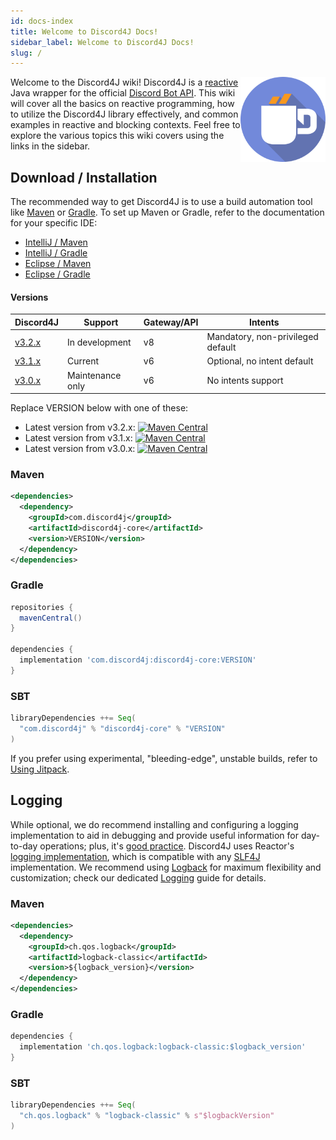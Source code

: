 ```yaml
---
id: docs-index
title: Welcome to Discord4J Docs!
sidebar_label: Welcome to Discord4J Docs!
slug: /
---
```



<img align="right" src="https://raw.githubusercontent.com/Discord4J/discord4j-web/master/public/logo.svg?sanitize=true" width="27%" />

Welcome to the Discord4J wiki! Discord4J is a [reactive](https://www.reactivemanifesto.org/) Java wrapper for the official [Discord Bot API](https://discordapp.com/developers/docs/intro). This wiki will cover all the basics on reactive programming, how to utilize the Discord4J library effectively, and common examples in reactive and blocking contexts. Feel free to explore the various topics this wiki covers using the links in the sidebar.

## Download / Installation

The recommended way to get Discord4J is to use a build automation tool like [Maven](https://maven.apache.org/) or [Gradle](https://gradle.org/). To set up Maven or Gradle, refer to the documentation for your specific IDE:

- [IntelliJ / Maven](https://www.jetbrains.com/help/idea/maven-support.html)
- [IntelliJ / Gradle](https://www.jetbrains.com/help/idea/getting-started-with-gradle.html)
- [Eclipse / Maven](http://www.vogella.com/tutorials/EclipseMaven/article.html)
- [Eclipse / Gradle](http://www.vogella.com/tutorials/EclipseGradle/article.html)

#### Versions

| Discord4J                                                    | Support          | Gateway/API | Intents                           |
| ------------------------------------------------------------ | ---------------- | ----------- | --------------------------------- |
| [v3.2.x](https://github.com/Discord4J/Discord4J/tree/master) | In development   | v8          | Mandatory, non-privileged default |
| [v3.1.x](https://github.com/Discord4J/Discord4J/tree/3.1.x)  | Current          | v6          | Optional, no intent default       |
| [v3.0.x](https://github.com/Discord4J/Discord4J/tree/3.0.x)  | Maintenance only | v6          | No intents support                |

Replace VERSION below with one of these:

- Latest version from v3.2.x: [![Maven Central](https://img.shields.io/maven-central/v/com.discord4j/discord4j-core/3.2.svg?style=flat-square)](https://search.maven.org/artifact/com.discord4j/discord4j-core)
- Latest version from v3.1.x: [![Maven Central](https://img.shields.io/maven-central/v/com.discord4j/discord4j-core/3.1.svg?style=flat-square)](https://search.maven.org/artifact/com.discord4j/discord4j-core)
- Latest version from v3.0.x: [![Maven Central](https://img.shields.io/maven-central/v/com.discord4j/discord4j-core/3.0.svg?style=flat-square)](https://search.maven.org/artifact/com.discord4j/discord4j-core)

### Maven

```xml
<dependencies>
  <dependency>
    <groupId>com.discord4j</groupId>
    <artifactId>discord4j-core</artifactId>
    <version>VERSION</version>
  </dependency>
</dependencies>
```

### Gradle

```groovy
repositories {
  mavenCentral()
}

dependencies {
  implementation 'com.discord4j:discord4j-core:VERSION'
}
```

### SBT

```scala
libraryDependencies ++= Seq(
  "com.discord4j" % "discord4j-core" % "VERSION"
)
```

If you prefer using experimental, "bleeding-edge", unstable builds, refer to [Using Jitpack](using-jitpack).

## Logging

While optional, we do recommend installing and configuring a logging implementation to aid in debugging and provide useful information for day-to-day operations; plus, it's [good practice](https://softwareengineering.stackexchange.com/questions/37294/logging-why-and-what). Discord4J uses Reactor's [logging implementation](https://projectreactor.io/docs/core/release/reference/#_logging_a_sequence), which is compatible with any [SLF4J](https://www.slf4j.org/) implementation. We recommend using [Logback](https://logback.qos.ch/) for maximum flexibility and customization; check our dedicated [Logging](logging) guide for details.

### Maven

```xml
<dependencies>
  <dependency>
    <groupId>ch.qos.logback</groupId>
    <artifactId>logback-classic</artifactId>
    <version>${logback_version}</version>
  </dependency>
</dependencies>
```

### Gradle

```groovy
dependencies {
  implementation 'ch.qos.logback:logback-classic:$logback_version'
}
```

### SBT

```scala
libraryDependencies ++= Seq(
  "ch.qos.logback" % "logback-classic" % s"$logbackVersion"
)
```
